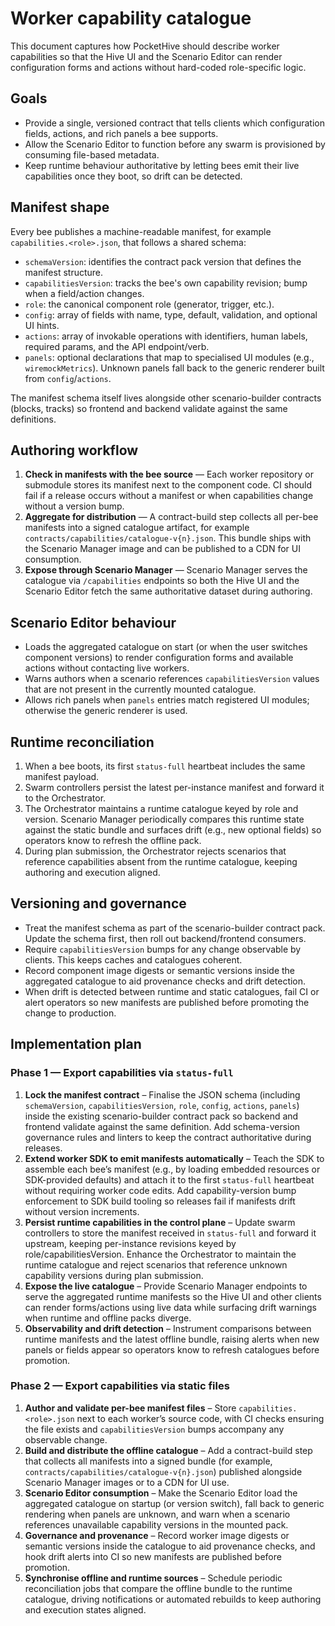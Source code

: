 # Worker capability catalogue

This document captures how PocketHive should describe worker capabilities so that the Hive UI and the Scenario Editor can render
configuration forms and actions without hard-coded role-specific logic.

## Goals

- Provide a single, versioned contract that tells clients which configuration fields, actions, and rich panels a bee supports.
- Allow the Scenario Editor to function before any swarm is provisioned by consuming file-based metadata.
- Keep runtime behaviour authoritative by letting bees emit their live capabilities once they boot, so drift can be detected.

## Manifest shape

Every bee publishes a machine-readable manifest, for example `capabilities.<role>.json`, that follows a shared schema:

- `schemaVersion`: identifies the contract pack version that defines the manifest structure.
- `capabilitiesVersion`: tracks the bee's own capability revision; bump when a field/action changes.
- `role`: the canonical component role (generator, trigger, etc.).
- `config`: array of fields with name, type, default, validation, and optional UI hints.
- `actions`: array of invokable operations with identifiers, human labels, required params, and the API endpoint/verb.
- `panels`: optional declarations that map to specialised UI modules (e.g., `wiremockMetrics`). Unknown panels fall back to the
  generic renderer built from `config`/`actions`.

The manifest schema itself lives alongside other scenario-builder contracts (blocks, tracks) so frontend and backend validate
against the same definitions.

## Authoring workflow

1. **Check in manifests with the bee source** — Each worker repository or submodule stores its manifest next to the component code.
   CI should fail if a release occurs without a manifest or when capabilities change without a version bump.
2. **Aggregate for distribution** — A contract-build step collects all per-bee manifests into a signed catalogue artifact,
   for example `contracts/capabilities/catalogue-v{n}.json`. This bundle ships with the Scenario Manager image and can be published
   to a CDN for UI consumption.
3. **Expose through Scenario Manager** — Scenario Manager serves the catalogue via `/capabilities` endpoints so both the Hive UI and
   the Scenario Editor fetch the same authoritative dataset during authoring.

## Scenario Editor behaviour

- Loads the aggregated catalogue on start (or when the user switches component versions) to render configuration forms and
  available actions without contacting live workers.
- Warns authors when a scenario references `capabilitiesVersion` values that are not present in the currently mounted catalogue.
- Allows rich panels when `panels` entries match registered UI modules; otherwise the generic renderer is used.

## Runtime reconciliation

1. When a bee boots, its first `status-full` heartbeat includes the same manifest payload.
2. Swarm controllers persist the latest per-instance manifest and forward it to the Orchestrator.
3. The Orchestrator maintains a runtime catalogue keyed by role and version. Scenario Manager periodically compares this runtime
   state against the static bundle and surfaces drift (e.g., new optional fields) so operators know to refresh the offline pack.
4. During plan submission, the Orchestrator rejects scenarios that reference capabilities absent from the runtime catalogue,
   keeping authoring and execution aligned.

## Versioning and governance

- Treat the manifest schema as part of the scenario-builder contract pack. Update the schema first, then roll out backend/frontend
  consumers.
- Require `capabilitiesVersion` bumps for any change observable by clients. This keeps caches and catalogues coherent.
- Record component image digests or semantic versions inside the aggregated catalogue to aid provenance checks and drift detection.
- When drift is detected between runtime and static catalogues, fail CI or alert operators so new manifests are published before
  promoting the change to production.

## Implementation plan

### Phase 1 — Export capabilities via `status-full`

1. **Lock the manifest contract** – Finalise the JSON schema (including `schemaVersion`, `capabilitiesVersion`, `role`,
   `config`, `actions`, `panels`) inside the existing scenario-builder contract pack so backend and frontend validate against the
   same definition. Add schema-version governance rules and linters to keep the contract authoritative during releases.
2. **Extend worker SDK to emit manifests automatically** – Teach the SDK to assemble each bee’s manifest (e.g., by loading
   embedded resources or SDK-provided defaults) and attach it to the first `status-full` heartbeat without requiring worker code
   edits. Add capability-version bump enforcement to SDK build tooling so releases fail if manifests drift without version
   increments.
3. **Persist runtime capabilities in the control plane** – Update swarm controllers to store the manifest received in
   `status-full` and forward it upstream, keeping per-instance revisions keyed by role/capabilitiesVersion. Enhance the
   Orchestrator to maintain the runtime catalogue and reject scenarios that reference unknown capability versions during plan
   submission.
4. **Expose the live catalogue** – Provide Scenario Manager endpoints to serve the aggregated runtime manifests so the Hive UI and
   other clients can render forms/actions using live data while surfacing drift warnings when runtime and offline packs diverge.
5. **Observability and drift detection** – Instrument comparisons between runtime manifests and the latest offline bundle, raising
   alerts when new panels or fields appear so operators know to refresh catalogues before promotion.

### Phase 2 — Export capabilities via static files

1. **Author and validate per-bee manifest files** – Store `capabilities.<role>.json` next to each worker’s source code, with CI
   checks ensuring the file exists and `capabilitiesVersion` bumps accompany any observable change.
2. **Build and distribute the offline catalogue** – Add a contract-build step that collects all manifests into a signed bundle
   (for example, `contracts/capabilities/catalogue-v{n}.json`) published alongside Scenario Manager images or to a CDN for UI use.
3. **Scenario Editor consumption** – Make the Scenario Editor load the aggregated catalogue on startup (or version switch), fall
   back to generic rendering when panels are unknown, and warn when a scenario references unavailable capability versions in the
   mounted pack.
4. **Governance and provenance** – Record worker image digests or semantic versions inside the catalogue to aid provenance checks,
   and hook drift alerts into CI so new manifests are published before promotion.
5. **Synchronise offline and runtime sources** – Schedule periodic reconciliation jobs that compare the offline bundle to the
   runtime catalogue, driving notifications or automated rebuilds to keep authoring and execution states aligned.
